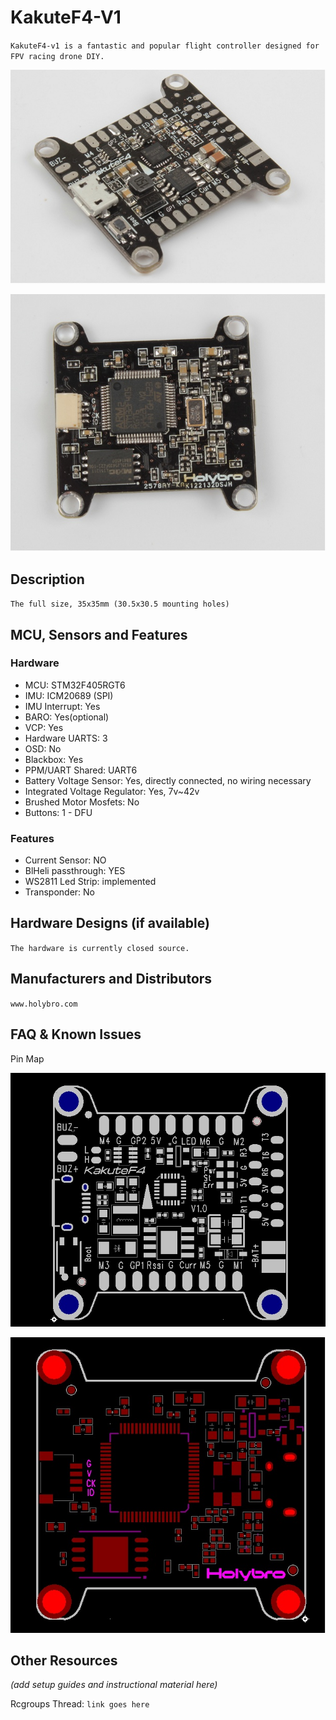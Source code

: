 # KakuteF4-V1

`KakuteF4-v1 is a fantastic and popular flight controller designed for FPV racing drone DIY.`

![](https://github.com/jamming/raceflight_community/blob/master/kakutef4-v1-top.jpg?raw=true)

![](https://github.com/jamming/raceflight_community/blob/master/kakutef4-v1-bottom.jpg?raw=true)

## Description

`The full size, 35x35mm (30.5x30.5 mounting holes)`

## MCU, Sensors and Features

### Hardware

  - MCU: STM32F405RGT6
  - IMU: ICM20689 (SPI)
  - IMU Interrupt: Yes
  - BARO: Yes(optional)
  - VCP: Yes
  - Hardware UARTS: 3
  - OSD: No
  - Blackbox: Yes
  - PPM/UART Shared: UART6
  - Battery Voltage Sensor: Yes, directly connected, no wiring necessary
  - Integrated Voltage Regulator: Yes, 7v~42v
  - Brushed Motor Mosfets: No
  - Buttons: 1 - DFU

### Features

  - Current Sensor: NO
  - BlHeli passthrough: YES
  - WS2811 Led Strip: implemented
  - Transponder: No

## Hardware Designs (if available)

`The hardware is currently closed source.`

## Manufacturers and Distributors

`www.holybro.com`


## FAQ & Known Issues
Pin Map

![](https://github.com/jamming/raceflight_community/blob/master/kakutef4-v1-top-ORG.jpg?raw=true)

![](https://github.com/jamming/raceflight_community/blob/master/kakutef4-v1-bottom-ORG.jpg?raw=true)

## Other Resources
_(add setup guides and instructional material here)_

Rcgroups Thread: `link goes here`
